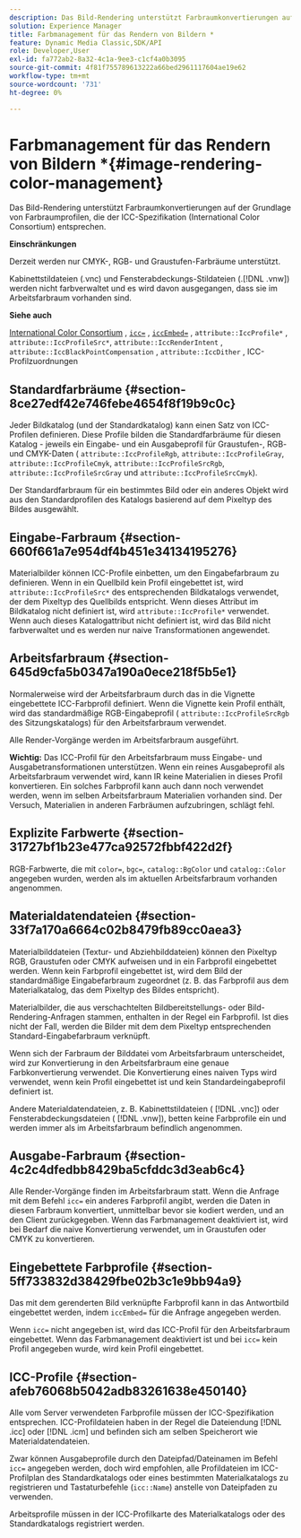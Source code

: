 ```yaml
---
description: Das Bild-Rendering unterstützt Farbraumkonvertierungen auf der Grundlage von Farbraumprofilen, die der ICC-Spezifikation (International Color Consortium) entsprechen.
solution: Experience Manager
title: Farbmanagement für das Rendern von Bildern *
feature: Dynamic Media Classic,SDK/API
role: Developer,User
exl-id: fa772ab2-8a32-4c1a-9ee3-c1cf4a0b3095
source-git-commit: 4f81f755789613222a66bed2961117604ae19e62
workflow-type: tm+mt
source-wordcount: '731'
ht-degree: 0%

---
```


# Farbmanagement für das Rendern von Bildern *{#image-rendering-color-management}

Das Bild-Rendering unterstützt Farbraumkonvertierungen auf der Grundlage von Farbraumprofilen, die der ICC-Spezifikation (International Color Consortium) entsprechen.

**Einschränkungen**

Derzeit werden nur CMYK-, RGB- und Graustufen-Farbräume unterstützt.

Kabinettstildateien (.vnc) und Fensterabdeckungs-Stildateien (.[!DNL .vnw]) werden nicht farbverwaltet und es wird davon ausgegangen, dass sie im Arbeitsfarbraum vorhanden sind.

**Siehe auch**

[International Color Consortium](https://www.color.org/index.xalter) , [`icc=`](../../../../../ir-api/http-protocol/image-rendering-api-ref/c-ir-http-protocol-ref/c-ir-http-protocol-command-reference/r-ir-icc.md#reference-86a2fff3cef24982ad2063d977a16e06) , [`iccEmbed=`](../../../../../ir-api/http-protocol/image-rendering-api-ref/c-ir-http-protocol-ref/c-ir-http-protocol-command-reference/r-ir-iccembed.md#reference-47a433138c7c4b29b9b29871b2491a7f) , `attribute::IccProfile*` , `attribute::IccProfileSrc*`, `attribute::IccRenderIntent` , `attribute::IccBlackPointCompensation` , `attribute::IccDither` , ICC-Profilzuordnungen

## Standardfarbräume {#section-8ce27edf42e746febe4654f8f19b9c0c}

Jeder Bildkatalog (und der Standardkatalog) kann einen Satz von ICC-Profilen definieren. Diese Profile bilden die Standardfarbräume für diesen Katalog - jeweils ein Eingabe- und ein Ausgabeprofil für Graustufen-, RGB- und CMYK-Daten ( `attribute::IccProfileRgb`, `attribute::IccProfileGray`, `attribute::IccProfileCmyk`, `attribute::IccProfileSrcRgb`, `attribute::IccProfileSrcGray` und `attribute::IccProfileSrcCmyk`).

Der Standardfarbraum für ein bestimmtes Bild oder ein anderes Objekt wird aus den Standardprofilen des Katalogs basierend auf dem Pixeltyp des Bildes ausgewählt.

## Eingabe-Farbraum {#section-660f661a7e954df4b451e34134195276}

Materialbilder können ICC-Profile einbetten, um den Eingabefarbraum zu definieren. Wenn in ein Quellbild kein Profil eingebettet ist, wird `attribute::IccProfileSrc*` des entsprechenden Bildkatalogs verwendet, der dem Pixeltyp des Quellbilds entspricht. Wenn dieses Attribut im Bildkatalog nicht definiert ist, wird `attribute::IccProfile*` verwendet. Wenn auch dieses Katalogattribut nicht definiert ist, wird das Bild nicht farbverwaltet und es werden nur naive Transformationen angewendet.

## Arbeitsfarbraum {#section-645d9cfa5b0347a190a0ece218f5b5e1}

Normalerweise wird der Arbeitsfarbraum durch das in die Vignette eingebettete ICC-Farbprofil definiert. Wenn die Vignette kein Profil enthält, wird das standardmäßige RGB-Eingabeprofil ( `attribute::IccProfileSrcRgb` des Sitzungskatalogs) für den Arbeitsfarbraum verwendet.

Alle Render-Vorgänge werden im Arbeitsfarbraum ausgeführt.

**Wichtig:** Das ICC-Profil für den Arbeitsfarbraum muss Eingabe- und Ausgabetransformationen unterstützen. Wenn ein reines Ausgabeprofil als Arbeitsfarbraum verwendet wird, kann IR keine Materialien in dieses Profil konvertieren. Ein solches Farbprofil kann auch dann noch verwendet werden, wenn im selben Arbeitsfarbraum Materialien vorhanden sind. Der Versuch, Materialien in anderen Farbräumen aufzubringen, schlägt fehl.

## Explizite Farbwerte {#section-31727bf1b23e477ca92572fbbf422d2f}

RGB-Farbwerte, die mit `color=`, `bgc=`, `catalog::BgColor` und `catalog::Color` angegeben wurden, werden als im aktuellen Arbeitsfarbraum vorhanden angenommen.

## Materialdatendateien {#section-33f7a170a6664c02b8479fb89cc0aea3}

Materialbilddateien (Textur- und Abziehbilddateien) können den Pixeltyp RGB, Graustufen oder CMYK aufweisen und in ein Farbprofil eingebettet werden. Wenn kein Farbprofil eingebettet ist, wird dem Bild der standardmäßige Eingabefarbraum zugeordnet (z. B. das Farbprofil aus dem Materialkatalog, das dem Pixeltyp des Bildes entspricht).

Materialbilder, die aus verschachtelten Bildbereitstellungs- oder Bild-Rendering-Anfragen stammen, enthalten in der Regel ein Farbprofil. Ist dies nicht der Fall, werden die Bilder mit dem dem Pixeltyp entsprechenden Standard-Eingabefarbraum verknüpft.

Wenn sich der Farbraum der Bilddatei vom Arbeitsfarbraum unterscheidet, wird zur Konvertierung in den Arbeitsfarbraum eine genaue Farbkonvertierung verwendet. Die Konvertierung eines naiven Typs wird verwendet, wenn kein Profil eingebettet ist und kein Standardeingabeprofil definiert ist.

Andere Materialdatendateien, z. B. Kabinettstildateien ( [!DNL .vnc]) oder Fensterabdeckungsdateien ( [!DNL .vnw]), betten keine Farbprofile ein und werden immer als im Arbeitsfarbraum befindlich angenommen.

## Ausgabe-Farbraum {#section-4c2c4dfedbb8429ba5cfddc3d3eab6c4}

Alle Render-Vorgänge finden im Arbeitsfarbraum statt. Wenn die Anfrage mit dem Befehl `icc=` ein anderes Farbprofil angibt, werden die Daten in diesen Farbraum konvertiert, unmittelbar bevor sie kodiert werden, und an den Client zurückgegeben. Wenn das Farbmanagement deaktiviert ist, wird bei Bedarf die naive Konvertierung verwendet, um in Graustufen oder CMYK zu konvertieren.

## Eingebettete Farbprofile {#section-5ff733832d38429fbe02b3c1e9bb94a9}

Das mit dem gerenderten Bild verknüpfte Farbprofil kann in das Antwortbild eingebettet werden, indem `iccEmbed=` für die Anfrage angegeben werden.

Wenn `icc=` nicht angegeben ist, wird das ICC-Profil für den Arbeitsfarbraum eingebettet. Wenn das Farbmanagement deaktiviert ist und bei `icc=` kein Profil angegeben wurde, wird kein Profil eingebettet.

## ICC-Profile {#section-afeb76068b5042adb83261638e450140}

Alle vom Server verwendeten Farbprofile müssen der ICC-Spezifikation entsprechen. ICC-Profildateien haben in der Regel die Dateiendung [!DNL .icc] oder [!DNL .icm] und befinden sich am selben Speicherort wie Materialdatendateien.

Zwar können Ausgabeprofile durch den Dateipfad/Dateinamen im Befehl `icc=` angegeben werden, doch wird empfohlen, alle Profildateien im ICC-Profilplan des Standardkatalogs oder eines bestimmten Materialkatalogs zu registrieren und Tastaturbefehle (`icc::Name`) anstelle von Dateipfaden zu verwenden.

Arbeitsprofile müssen in der ICC-Profilkarte des Materialkatalogs oder des Standardkatalogs registriert werden.
